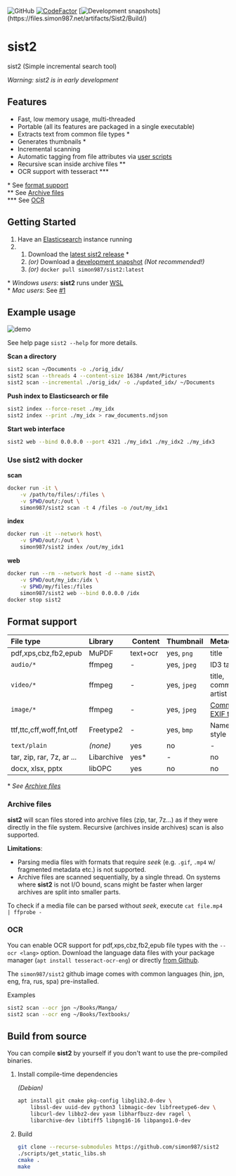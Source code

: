 ![GitHub](https://img.shields.io/github/license/simon987/sist2.svg)
[![CodeFactor](https://www.codefactor.io/repository/github/simon987/sist2/badge?s=05daa325188aac4eae32c786f3d9cf4e0593f822)](https://www.codefactor.io/repository/github/simon987/sist2)
[![Development snapshots](https://ci.simon987.net/app/rest/builds/buildType(Sist2_Build)/statusIcon)](https://files.simon987.net/artifacts/Sist2/Build/)

# sist2

sist2 (Simple incremental search tool)

*Warning: sist2 is in early development*

## Features

* Fast, low memory usage, multi-threaded
* Portable (all its features are packaged in a single executable)
* Extracts text from common file types \*
* Generates thumbnails \*
* Incremental scanning
* Automatic tagging from file attributes via [user scripts](scripting/README.md)
* Recursive scan inside archive files \*\*
* OCR support with tesseract \*\*\*


\* See [format support](#format-support)    
\*\* See [Archive files](#archive-files)    
\*\*\* See [OCR](#ocr)    

## Getting Started

1. Have an [Elasticsearch](https://www.elastic.co/downloads/elasticsearch) instance running
1. 
    1. Download the [latest sist2 release](https://github.com/simon987/sist2/releases) *
    1. *(or)* Download a [development snapshot](https://files.simon987.net/artifacts/Sist2/Build/) *(Not recommended!)*
    1. *(or)* `docker pull simon987/sist2:latest`
   

\* *Windows users*: **sist2** runs under [WSL](https://en.wikipedia.org/wiki/Windows_Subsystem_for_Linux)    
\* *Mac users*: See [#1](https://github.com/simon987/sist2/issues/1)


## Example usage


![demo](demo.gif)

See help page `sist2 --help` for more details.

**Scan a directory**
```bash
sist2 scan ~/Documents -o ./orig_idx/
sist2 scan --threads 4 --content-size 16384 /mnt/Pictures
sist2 scan --incremental ./orig_idx/ -o ./updated_idx/ ~/Documents
```

**Push index to Elasticsearch or file**
```bash
sist2 index --force-reset ./my_idx
sist2 index --print ./my_idx > raw_documents.ndjson
```

**Start web interface**
```bash
sist2 web --bind 0.0.0.0 --port 4321 ./my_idx1 ./my_idx2 ./my_idx3
```

### Use sist2 with docker

**scan**
```bash
docker run -it \
    -v /path/to/files/:/files \
    -v $PWD/out/:/out \
    simon987/sist2 scan -t 4 /files -o /out/my_idx1
```
**index**
```bash
docker run -it --network host\
    -v $PWD/out/:/out \
    simon987/sist2 index /out/my_idx1
```

**web**
```bash
docker run --rm --network host -d --name sist2\
    -v $PWD/out/my_idx:/idx \
    -v $PWD/my/files:/files
    simon987/sist2 web --bind 0.0.0.0 /idx
docker stop sist2
```


## Format support

File type | Library | Content | Thumbnail | Metadata
:---|:---|:---|:---|:---
pdf,xps,cbz,fb2,epub | MuPDF | text+ocr | yes, `png` | title |
`audio/*` | ffmpeg | - | yes, `jpeg` | ID3 tags |
`video/*` | ffmpeg | - | yes, `jpeg` | title, comment, artist |
`image/*` | ffmpeg | - | yes, `jpeg` | [Common EXIF tags](https://github.com/simon987/sist2/blob/efdde2734eca9b14a54f84568863b7ffd59bdba3/src/parsing/media.c#L190) |
ttf,ttc,cff,woff,fnt,otf | Freetype2 | - | yes, `bmp` | Name & style |
`text/plain` | *(none)* | yes | no | - |
tar, zip, rar, 7z, ar ...  | Libarchive | yes\* | - | no |
docx, xlsx, pptx | libOPC | yes | no | no |

\* *See [Archive files](#archive-files)*
 
### Archive files
**sist2** will scan files stored into archive files (zip, tar, 7z...) as if
they were directly in the file system. Recursive (archives inside archives)
scan is also supported.

**Limitations**:
* Parsing media files with formats that require
*seek* (e.g. `.gif`, `.mp4` w/ fragmented metadata etc.) is not supported.
* Archive files are scanned sequentially, by a single thread. On systems where
**sist2** is not I/O bound, scans might be faster when larger archives are split
 into smaller parts.

To check if a media file can be parsed without *seek*, execute `cat file.mp4 | ffprobe -`
 
 
### OCR

You can enable OCR support for pdf,xps,cbz,fb2,epub file types with the
`--ocr <lang>` option. Download the language data files with your
package manager (`apt install tesseract-ocr-eng`) or directly [from Github](https://github.com/tesseract-ocr/tesseract/wiki/Data-Files).

The `simon987/sist2` github image comes with common languages 
(hin, jpn, eng, fra, rus, spa) pre-installed.

Examples
```bash
sist2 scan --ocr jpn ~/Books/Manga/
sist2 scan --ocr eng ~/Books/Textbooks/
```


## Build from source

You can compile **sist2** by yourself if you don't want to use the pre-compiled
binaries.

1. Install compile-time dependencies

    *(Debian)*
    ```bash
    apt install git cmake pkg-config libglib2.0-dev \
        libssl-dev uuid-dev python3 libmagic-dev libfreetype6-dev \
        libcurl-dev libbz2-dev yasm libharfbuzz-dev ragel \
        libarchive-dev libtiff5 libpng16-16 libpango1.0-dev
   ```

2. Build
    ```bash
    git clone --recurse-submodules https://github.com/simon987/sist2
    ./scripts/get_static_libs.sh
    cmake .
    make
    ```
